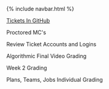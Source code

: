 {% include navbar.html %}


[Tickets In GitHub](https://github.com/jar04/jar04.github.io/issues)

Proctored MC's

Review Ticket Accounts and Logins

Algorithmic Final Video Grading

Week 2 Grading

Plans, Teams, Jobs Individual Grading
